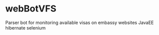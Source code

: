 # webBotVFS

Parser bot for monitoring available visas on embassy websites
JavaEE
hibernate
selenium
